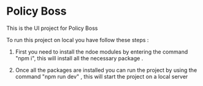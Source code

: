 
# Policy Boss

This is the UI project for Policy Boss

To run this project on local you have follow these steps :

1) First you need to install the ndoe modules by entering the command "npm i", this will install all the necessary package .

2)  Once all the packages are installed you can run the project by using the command "npm run dev" , this will start the project on a local server